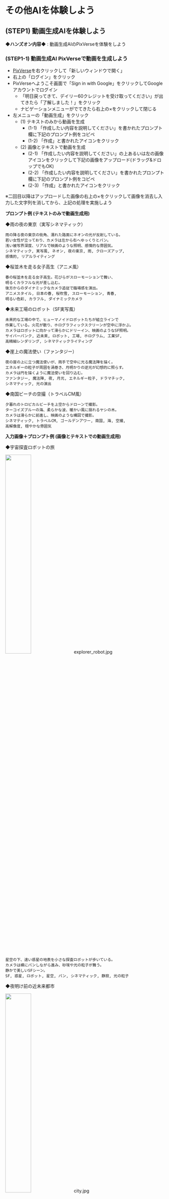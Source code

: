 # その他AIを体験しよう

## (STEP1) 動画生成AIを体験しよう

**◆ハンズオン内容◆** : 動画生成AIのPixVerseを体験をしよう

### (STEP1-1) 動画生成AI PixVerseで動画を生成しよう

- [PixVerse](https://app.pixverse.ai/)を右クリックして「新しいウィンドウで開く」
- 右上の「ログイン」をクリック
- PixVerseへようこそ画面で「Sign in with Google」をクリックしてGoogleアカウントでログイン
  - 「明日戻ってきて、デイリー60クレジットを受け取ってください」が出てきたら「了解しました！」をクリック
  - ナビゲーションメニューがでてきたら右上の×をクリックして閉じる
- 左メニューの「動画生成」をクリック
  - (1) テキストのみから動画を生成
    - (1-1) 「作成したい内容を説明してください」を書かれたプロンプト欄に下記のプロンプト例をコピペ
    - (1-2) 「作成」と書かれたアイコンをクリック
  - (2) 画像とテキストで動画を生成
    - (2-1) 「作成したい内容を説明してください」の上あるいは左の画像アイコンをクリックして下記の画像をアップロード(ドラッグ&ドロップでもOK)
    - (2-2) 「作成したい内容を説明してください」を書かれたプロンプト欄に下記のプロンプト例をコピペ
    - (2-3) 「作成」と書かれたアイコンをクリック

※二回目以降はアップロードした画像の右上の×をクリックして画像を消去し入力した文字列を消してから、上記の処理を実施しよう

**プロンプト例 (テキストのみで動画生成用)**

◆雨の夜の東京（実写シネマティック）

```
雨の降る夜の東京の街角、濡れた路面にネオンの光が反射している。
若い女性が立っており、カメラは左から右へゆっくりとパン。
浅い被写界深度、リアルで映画のような照明、感情的な雰囲気。
シネマティック, 実写風, ネオン, 夜の東京, 雨, クローズアップ, 
感情的, リアルライティング
```

◆桜並木を走る女子高生（アニメ風）

```
春の桜並木を走る女子高生。花びらがスローモーションで舞い、
明るくカラフルな光が差し込む。
後方からのダイナミックなカメラ追従で臨場感を演出。
アニメスタイル, 日本の春, 桜吹雪, スローモーション, 青春, 
明るい色彩, カラフル, ダイナミックカメラ
```

◆未来工場のロボット（SF実写風）

```
未来的な工場の中で、ヒューマノイドロボットたちが組立ラインで
作業している。火花が散り、ホログラフィックスクリーンが空中に浮かぶ。
カメラはロボットに向かって滑らかにドリーイン、映画のようなSF照明。
サイバーパンク, 近未来, ロボット, 工場, ホログラム, 工業SF, 
高精細レンダリング, シネマティックライティング
```

◆崖上の魔法使い（ファンタジー）

```
夜の崖の上に立つ魔法使いが、両手で空中に光る魔法陣を描く。
エネルギーの粒子が周囲を渦巻き、月明かりの逆光が幻想的に照らす。
カメラは円を描くように魔法使いを回り込む。
ファンタジー, 魔法陣, 夜, 月光, エネルギー粒子, ドラマチック, 
シネマティック, 光の演出
```

◆南国ビーチの空撮（トラベルCM風）

```
夕暮れのトロピカルビーチを上空からドローンで撮影。
ターコイズブルーの海、柔らかな波、暖かい風に揺れるヤシの木。
カメラは滑らかに前進し、映画のような構図で撮影。
シネマティック, トラベルCM, ゴールデンアワー, 南国, 海, 空撮, 
高解像度, 穏やかな雰囲気
```

**入力画像＋プロンプト例 (画像とテキストでの動画生成用)**

◆宇宙探査ロボットの旅

[<img src="https://github.com/OkinawaOpenLaboratory/ool-tech-connect/raw/main/MediaFiles/explorer_robot.jpg" width="40%">](https://github.com/OkinawaOpenLaboratory/ool-tech-connect/raw/main/MediaFiles/explorer_robot.jpg)　explorer_robot.jpg

```
星空の下、遠い惑星の地表を小さな探査ロボットが歩いている。
カメラは横にパンしながら進み、砂埃や光の粒子が舞う。
静かで美しいSFシーン。
SF, 惑星, ロボット, 星空, パン, シネマティック, 静寂, 光の粒子
```

◆夜明け前の近未来都市

[<img src="https://github.com/OkinawaOpenLaboratory/ool-tech-connect/raw/main/MediaFiles/city.jpg" width="40%">](https://github.com/OkinawaOpenLaboratory/ool-tech-connect/raw/main/MediaFiles/city.jpg)　city.jpg

```
近未来の都市を朝焼けの光が照らし始める。
夜のネオンがまだ残る街に、空を飛ぶ車がゆっくりと移動する。
カメラは高層ビルの間をドローンのように前進し、
光が街を染めていく。
シネマティック, 近未来, 朝焼け, 都市, SF, 
ドローンショット, 光の反射, 高解像度
```

◆宇宙空間を漂う人工衛星

[<img src="https://github.com/OkinawaOpenLaboratory/ool-tech-connect/raw/main/MediaFiles/satellite.jpg" width="40%">](https://github.com/OkinawaOpenLaboratory/ool-tech-connect/raw/main/MediaFiles/satellite.jpg)　satellite.jpg

```
静かな宇宙空間で地球を背景に人工衛星がゆっくりと回転している。
カメラは衛星の周囲を旋回しながら、太陽光が反射する瞬間を捉える。
SF, 宇宙, 衛星, 地球, 光, 無重力, ドリーショット, 高精細CG
```

◆森の奥で召喚儀式を行うエルフ

[<img src="https://github.com/OkinawaOpenLaboratory/ool-tech-connect/raw/main/MediaFiles/elf.jpg" width="40%">](https://github.com/OkinawaOpenLaboratory/ool-tech-connect/raw/main/MediaFiles/elf.jpg)　elf.jpg

```
夜の森の中、エルフが光る魔法陣の前に立ち、召喚の呪文を唱える。
周囲の木々が光に照らされ、魔法の波動が空気を揺らす。
カメラはゆっくりと円を描いて回転。
ファンタジー, エルフ, 森, 魔法, 光の粒子, 儀式, 夜, シネマティック
```

◆高原の風車と流れる雲

[<img src="https://github.com/OkinawaOpenLaboratory/ool-tech-connect/raw/main/MediaFiles/highlands.jpg" width="40%">](https://github.com/OkinawaOpenLaboratory/ool-tech-connect/raw/main/MediaFiles/highlands.jpg)　highlands.jpg

```
広い高原に並ぶ風車がゆっくりと回り、空には雲が流れていく。
カメラは低空から上昇しながら、風車群を俯瞰する構図。
柔らかい自然光で穏やかな印象。
自然, ドキュメンタリー, 高原, 風車, 空, 雲, ドローン, 
穏やか, リアルライティング
```

- 動画生成が完了したら動画クリックで拡大再生ができる
  - 拡大時は左上の「＜」アイコンで前画面へ戻れる
- 左上の「←□」アイコンをクリックするとメイン画面に戻れる
- メイン画面で左メニューの「アセット」をクリックすると今まで作成した動画を一覧表示で見ることができる

## (STEP2) スライド生成AIを体験しよう

**◆ハンズオン内容◆** : スライド生成AIを体験をしよう

### (STEP2-1) スライド生成AI Kimi Slidesでスライドを作成しよう

- [Kimi AI](https://www.kimi.com)を右クリックして「リンクを新しいウィンドウで開く」
- サイドバーが出ていない場合は、左上のアイコンをクリックしてサイドバーを表示させる
- 「登録」の右の「V」をクリックして「Language」を表示させる
- 「Language」をクリックして「English」を選択して英語メニューに変更する
- 「登録」が「Log in」に変更されるのでクリック
- 「Continue with Google」をクリックしてGoogleアカウントでログイン
- 右メニューの「Kimi Slides」を選択
- 右あるいは中央に出てくる「Kimi Slide」画面は不要なので×をクリックして消去
- サイドバーも右上のアイコンをクリックして隠す
- 中央下部の「Send message to Kimi Slides」に下記のテキストから好きなものをコピペして「↑」をクリック

```
那覇市国際通りのおすすめ店というタイトルで6分ほどのプレゼンをする予定なのでそのためのスライドを3つのトピックで作成してください
```

```
沖縄のおすすめグルメガイドというタイトルで6分ほどのプレゼンをする予定なのでそのためのスライドを作成してください
```

```
沖縄ゆいレールの秘密について5枚のスライドにまとめて
```

```
シーサーのひみつというタイトルで6分ほどのプレゼンをする予定なのでそのためのスライドを6枚程度で作成してください
```

```
「標準攻撃メール（フィッシング詐欺）の脅威と対策」というタイトルで以下の内容を含めた6分ほどのプレゼンを社内に啓蒙のために実施する予定です。そのためのスライドを作成してください
- 不審なメールの見分け方（送信元、件名、内容、URLなど）。
- 添付ファイルやリンクを開く危険性。
- 緊急時の対応手順（報告先、PCの隔離など）。
```

- 「Preset Mode」と「Adaptive Mode」が表示されたら、ウィンドウを最大化あるいは全画面表示にして「Preset Mode」をクリック
- 「Choose Template」画面でテンプレートを選択後、「Generate Slides」アイコンをクリック
- スライドが完成したら「Play」でプレゼンテーションが可能で、「Download」で「PPT(PowerPointファイル)」が「Image(画像のzipファイル)」を選択してダウンロードできる。
  - 左上の「＜Back」でチャット画面へ戻れる

### (STEP2-2) スライド生成AI Gensparkでスライドを作成しよう

- [Genspark](https://www.genspark.ai/)を右クリックして「リンクを新しいウィンドウで開く」
- 右下の「サインアップ 無料です」をクリック
- 「Genspark Super Agent」画面になるので「Google」をクリックしてGoogleアカウントでログイン
- 「AIデベロッパー」の画面が開いた場合は右上の×をクリックして閉じる
- プロンプト欄の下部のメニューから「AIスライド」をクリック
- 「スライドを作成する準備はできましたか？」の画面になるので「プレゼンテーションのトピックと要件を入力してください...」と書かれたプロンプト欄に下記のプロンプトから好きなものをコピペして矢印アイコンをクリック

```
シーサーの秘密というタイトルで5枚のスライドを作成してください
```

```
ゆいレールの秘密というタイトルで5枚のスライドを作成してください
```

```
国際通りで買えるお薦めの沖縄土産というタイトルで5枚のスライドを作成してください
```

- スライドが完成したら右上の「表示とエクスポート」をクリックして「新しいウィンドウで表示」を選択すると新しいウィンドウが開くので、そのウィンドウの「スライドを再生」をクリックするとスライド再生モードになる

※無料ユーザーは一日100クレジット配られるが、AIスライド生成に100クレジット必要なため生成できるのは一日一回まで

### (STEP2-3) スライド生成AIイルシルでスライドを作成しよう

- [イルシル](https://irusiru.jp/)を右クリックして「リンクを新しいウィンドウで開く」
- 「無料で今すぐ始める」をクリック
- 「新規登録」画面で「Googleで新規登録」を選択してGoogleアカウントでログイン
- 「AIスライド生成」をクリック
- 「AIチャットでスライドを生成」をクリック
- AIチャットが開く
- 「AIチャット β版」の右にあるアイコンをクリックしてサイドバーを閉じる
- 「Step1 スライド構成生成」をクリック
- 「スライドタイトル」欄に下記のテキストから好きなものをコピペして「生成する」をクリック

```
沖縄の魅力とは？
```

```
沖縄で人気のお土産は？
```

```
生成AIのひみつ
```

```
ゆいレールの歴史
```

```
シーサーのひみつ
```

- プロンプト欄右下の■アイコンが→アイコンに変化したら出力終了
- 「Step2 スライド本文生成」をクリック
- 「Step3 スライド反映」をクリック
- スライドが生成されたらウィンドウを最大化あるいは全画面表示に
- スライド編集画面になるので左上の「新規ドキュメント」がファイル名になるのでスライドタイトルに変更しておく
- 上部メニューの「スライドショー」をクリックして「最初から」を選択するとするとスライドショーモードになる。ESCで編集画面に戻る
- 編集画面の左上のホームアイコンをクリックするとトップページに戻る

## (STEP3) 3Dオブジェクト生成AIを体験しよう

**◆ハンズオン内容◆** : 3Dオブジェクト生成AIで3Dオブジェクトを生成して動作させてみよう

### (STEP3-1) Meshyで3Dオブジェクトを生成して動作させてみよう

- [Meshy](https://www.meshy.ai/)を右クリックして「新しいウィンドウで開く」
- 「無料で開始」あるいは右上の「サインアップ-無料です」をクリック
- 「Meshyへようこそ」ウィンドウが開くので「Googleで続行」をクリックしGoogleアカウントでログイン
- 「Meshyへようこそ！」画面で職業を選択して「次へ→」
- さらに業界・会社の規模・Meshyを知った経緯を選択後「送信」
  - 新規ユーザ限定特典のウィンドウが開いたら「後で」をクリック
- 上部メニューの「ワークスペース」をクリック後、「テキスト生成モデル」を選択
- 左ペインの「AIモデル」を「Meshy-4」へ変更
- 左ペインの「A/Tポーズ」のチェックをオン(○が右に移動しバーが緑色に変化する)に変更
- 左ペインの「対称モード」を「自動」から「オン」へ変更
- 左ペインの「プロンプト」欄に下記テキストを入力して、「生成する」をクリック

```
トレーニングウェアを来たジブリ映画風のかわいい女性の全身像。左右対称でAポーズをとり、直立した状態で腕を斜め下に開き、手のひらを内側に向けた姿勢をしている。
```

- 「生成する」をクリックしたらウィンドウを最大化あるいは全画面表示に
- **※1分ほどでオブジェクトが生成される**
- 生成された3Dオブジェクトをクリックすると中央ペインに表示される。右上の虫眼鏡アイコンで各オブジェクトの拡大表示・縮小表示ができる
- 気に入ったオブジェクトを選んでクリックし、「テクスチャを生成する」が「はい」になっているのを確認して「確認する」をクリック
- **※3分ほどでテクスチャが生成される**
- テクスチャ生成されたオブジェクトをクリックすると中央ペインに表示される
- 下部にある「リギング」をクリック
- 「ヒューマノイド」をクリックして「次へ」をクリック
- キャラクターを中央前向きにして高さを調節して「次へ」をクリック
- 顎・肩・肘・手首・股間・膝・足首にマーカーを配置して「確認する」をクリック
  - 対象ではない場合は対称性のチェックを外して左右別に配置する
- リギングが完了すると中央ペインでオブジェクトが歩くモーションをするようになる
- 左ペインの「アニメート」配下にある「ライブラリ」でオブジェクトのモーションを追加できる
  - 「アニメート」配下の「追加されました」をクリックすることでオブジェクトに設定されたモーションを確認することができる

**その他の3Dオブジェクトを生成する場合のプロンプト例**

```
ジブリ映画風のかわいい柴犬の全身像。左右対称で足を真っすぐにして立っている姿勢をしている。
```

```
かっこいい赤色のスポーツカー
```

## (STEP4) AIアバターを生成しよう

**◆ハンズオン内容◆** : AIアバター生成AIで画像をしゃべらせてみよう

### (STEP4-1) アバター用音声ファイルの作成

- [Google AI Studio](https://aistudio.google.com/)を右クリックして「リンクを新しいウィンドウで開く」
  - ログイン状態になっていない場合は、右上の「Get Started」をクリックしてGoogleアカウントでログイン
- 左メニューの「Generate media」をクリック
  - 左メニューが表示されていない場合は、左上のアイコンをクリックして表示させる
- 「Gemini speech generation」をクリック
- 右ペインのModeを「Single-speaker audio」に設定
  - 右ペインが表示されていない場合は、右上のアイコンをクリックして表示させる
  - Voiceは「Zephyer」のままでよい
- 中央ペインのStyle instructionsに下記テキストをコピーして貼り付け

```
アナウンサーのようにはっきりと単語を発音して
```

- 中央ペインのTextに下記テキストをコピーして貼り付け

```
みなさん、沖縄オープン・ラボへようこそ！
```

- 右下の「Run Ctrl←」をクリック
- 音声が生成されると中央ペイン左下に再生メニューがでてくるので、その右の縦の「…」をクリックして「ダウンロード」を選択
  - 「ダウンロード.wav」というファイル名でダウンロードされる

### (STEP4-2) アバター用音声ファイルの作成(2)

- Google AI Studioでは音声をきちんと読み上げてくれない場合があるので、その場合はこちらのツールで音声ファイルを作成しよう
- [TTSMAKER](https://ttsmaker.com/)を右クリックして「リンクを新しいウィンドウで開く」
- 右上の「Language」を「日本 - Japanese」に変更
- その下の「Voices」が「406 - Yuki つみゆき」になっていることを確認
- 「Maximum characters 500 remaining 500 available」の下のテキストエリアに下記テキストをコピーして貼り付け

```
みなさん、沖縄オープンラボへようこそ！
```

- 「Captcha Code」に右に表示されている4桁の数字を入力
- 「Convert To Speech」をクリックして音声ファイルを作成
  - 「Convert To Speech」をクリック後、「Verify you're human for the first time」ウィンドウが表示された場合は「Click to verify」をクリックして「OK」ボタンをクリック
- 「Download Voice File」をクリックして音声ファイルをダウンロード
  - `ttsmaker-file-YYYY-MM-DD-HH-MM-SS.mp3`という形式のファイル名となる

### (STEP4-3) Vidnoz AIにログイン

- [Vidnoz AI](https://jp.vidnoz.com/)を右クリックして「リンクを新しいウィンドウで開く」
- 右上の「無料のAIビデオを作成します→」をクリック
- 「Vidnozへようこそ」画面で「Google」をクリックしてGoogleアカウントでログイン
- クッキーの同意確認がでたら「同意する」をクリック
- 「どんな種類の動画を作成したいですか？」に回答
- 「テンプレートを選択して、AI動画の作成を簡単に開始します。」の画面で「スキップ」を選択
  - 何か広告がでたら「いいえ、結構です」をクリック
  - 「3分の無料利用時間があります」のウィンドウがでたら右上の「×」アイコンをクリック

### (STEP4-4) AIアバター作成

- 左メニューの「アバター」をクリック
- 上部の「顔写真アバター」にマウスを重ねて「写真をアップロード」をクリック
  - 「顔写真アバター」が表示されていない場合は、右上の「プロダクト動画」の右に表示されている「＞」をクリックすれば表示される

- 「クリアかつポジティブな顔の写真をこちらにドラッグしてアップロードしてください。」に下記画像をドラッグアンドドロップするか、ダウンロード後にアップロードする

[<img src="https://github.com/OkinawaOpenLaboratory/ool-tech-connect/raw/main/MediaFiles/woman3.jpg" width="40%">](https://github.com/OkinawaOpenLaboratory/ool-tech-connect/raw/main/MediaFiles/woman3.jpg)　woman3.jpg

- 「性別」を「女性」、「背景を削除」のチェックをオン(右側へ移動)にして「次へ」をクリック
- 「次へ」をクリックしたらウィンドウを最大化あるいは全画面表示に
- 「スクリプトを入力した後、…」という説明がでた場合は、下の「スキップ」をクリック
- 「アップロード」をクリックして「音声をアップロード」を選択し、作成した「ダウンロード.wav」をアップロードする
  - STEP4-2で音声を生成した場合は、`ttsmaker-file-YYYY-MM-DD-HH-MM-SS.mp3`という形式の音声ファイルをアップロードする
- 音声のアップロードが終わったら右上の「生成する」をクリック
  - 「動画生成準備中」画面が出たら「今すぐ生成」をクリック

## (STEP5) 説明図生成AIを体験しよう

**◆ハンズオン内容◆** : 説明図生成AIのNapkin体験しよう

### (STEP5-1) Napkinで文章から説明図を生成しよう

- [Napkin](https://www.napkin.ai/)を右クリックして「新しいウィンドウで開く」
- 右上の「Get Napkin Free→」をクリック
- 「Sign in with Google」をクリックしてGoogleアカウントでログイン
  - 「How are you planning to use Napkin?」と聞かれるので「For personal use」などを選択して「Next」
  - 「Where are you planning to use your Napkin visuals?」と聞かれるので「Presentation」などを選択して「Submit」
  - 「Thanks ～」と表示されるので「Done」をクリック
- 「Welcome to Napkin!」と表示されるので「create my first Napkin」をクリック
- 「How would you like to add text?」と表示された画面になったら「By pasting my text content」をクリック
- 「Past your text content」と表示された画面になるので、下記のコピー用テキストをコピーして「Past your content to summarize with a visual here [Ctrl]+[V]」と書かれたエリアに貼り付け

※ すでに一度Napkinを利用したことがある方は以下の手順になります

- 「+ New Napkin」をクリックして「Blank Napkin」を選択
- 下記のコピー用テキストをコピーして「Untitled」と書かれたエリアに貼り付け


```
日本政府のAI戦略の基本原則と戦略目標日本政府のAI戦略は、「人間尊重」、「多様性」、「持続可能」という3つの基本理念に基づいて、Society 5.0の実現と持続可能な開発目標（SDGs）への貢献を目指しています。これらの理念は、単に技術開発を推進するだけでなく、社会全体の調和と持続可能性を重視する日本の姿勢を示しています。また、「責任あるAI」の概念を重視し、「説明可能なAI」などの技術開発や運用におけるリーダーシップの確立を目指しています。「AI戦略2022」では、これらの理念を具体化するために、以下の5つの戦略目標が設定されています。
人材: 人口比において最もAI時代に対応した人材を育成・吸引する国となり、持続的に実現する仕組みを構築する。
産業競争力: 実世界産業においてAI化を促進し、世界のトップランナーの地位を確保する。
技術体系: 理念を実現するための一連の技術体系を確立し運用するための仕組みを実現する。
国際: 国際的なAI研究・教育・社会基盤ネットワークを構築する。
差し迫った危機への対処: パンデミックや大規模災害に対し、人々の生命と財産を最大限に守る体制と技術基盤を構築し、適正かつ持続的に運用する。
これらの戦略目標に加えて、社会実装の充実、パンデミックや自然災害といった喫緊の課題への対処、経済安全保障の観点からの取り組み、そしてサステナビリティ分野におけるAIの応用などが重要な焦点となっています。特に、食料供給の安定化、エネルギー問題への対応、医療・教育へのアクセス改善、資源の循環化といった分野でのAI活用が期待されています。
```

- 貼り付けたテキストの左側に「(Generate Visual＋)稲妻アイコン」がでてくるのでクリックして図を生成させる
- 「Scroll to explore. Click to validate.」という吹き出しがついた図のリスト上でマウスを動かすと様々な図が表示されるのでどの図にするかをクリックして決定する
- 図のスタイルリストが表示されるのでマウスを動かしてスタイルを表示させてどのスタイルにするかをクリックして決定する
- 生成された図を選択して右クリックして「Export」を選ぶか、図の右上の「↓」(Export)アイコンをクリックすると、PNG/SVG/PPT/PDF形式でダウンロードすることができる

## (STEP6) アンケート回答しよう

- 下記URLにアンケートのURLが記載されたテキストがあるのでアンケートへご回答お願いします。

- OTC参加者用 Googledrive
  - <https://drive.google.com/drive/folders/1Bbro9LBXtr4-S1VFBl9p2nhn9FoW700l>

